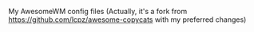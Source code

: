 My AwesomeWM config files (Actually, it's a fork from https://github.com/lcpz/awesome-copycats with my preferred changes)
